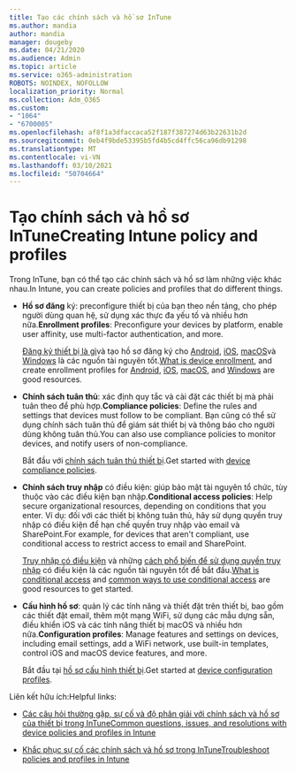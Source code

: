 ```yaml
---
title: Tạo các chính sách và hồ sơ InTune
ms.author: mandia
author: mandia
manager: dougeby
ms.date: 04/21/2020
ms.audience: Admin
ms.topic: article
ms.service: o365-administration
ROBOTS: NOINDEX, NOFOLLOW
localization_priority: Normal
ms.collection: Adm_O365
ms.custom:
- "1064"
- "6700005"
ms.openlocfilehash: af8f1a3dfaccaca52f187f387274d63b22631b2d
ms.sourcegitcommit: 0eb4f9bde53395b5fd4b5cd4ffc56ca96db91298
ms.translationtype: MT
ms.contentlocale: vi-VN
ms.lasthandoff: 03/10/2021
ms.locfileid: "50704664"
---
```

# <a name="creating-intune-policy-and-profiles"></a><span data-ttu-id="d8941-102">Tạo chính sách và hồ sơ InTune</span><span class="sxs-lookup"><span data-stu-id="d8941-102">Creating Intune policy and profiles</span></span>

<span data-ttu-id="d8941-103">Trong InTune, bạn có thể tạo các chính sách và hồ sơ làm những việc khác nhau.</span><span class="sxs-lookup"><span data-stu-id="d8941-103">In Intune, you can create policies and profiles that do different things.</span></span>

- <span data-ttu-id="d8941-104">**Hồ sơ đăng** ký: preconfigure thiết bị của bạn theo nền tảng, cho phép người dùng quan hệ, sử dụng xác thực đa yếu tố và nhiều hơn nữa.</span><span class="sxs-lookup"><span data-stu-id="d8941-104">**Enrollment profiles**: Preconfigure your devices by platform, enable user affinity, use multi-factor authentication, and more.</span></span>

  <span data-ttu-id="d8941-105">[Đăng ký thiết bị là gì](https://docs.microsoft.com/intune/device-enrollment)và tạo hồ sơ đăng ký cho [Android](https://docs.microsoft.com/intune/android-enroll), [iOS](https://docs.microsoft.com/intune/ios-enroll), [macOS](https://docs.microsoft.com/intune/macos-enroll)và [Windows](https://docs.microsoft.com/intune/windows-enrollment-methods) là các nguồn tài nguyên tốt.</span><span class="sxs-lookup"><span data-stu-id="d8941-105">[What is device enrollment](https://docs.microsoft.com/intune/device-enrollment), and create enrollment profiles for [Android](https://docs.microsoft.com/intune/android-enroll), [iOS](https://docs.microsoft.com/intune/ios-enroll), [macOS](https://docs.microsoft.com/intune/macos-enroll), and [Windows](https://docs.microsoft.com/intune/windows-enrollment-methods) are good resources.</span></span>

- <span data-ttu-id="d8941-106">**Chính sách tuân thủ**: xác định quy tắc và cài đặt các thiết bị mà phải tuân theo để phù hợp.</span><span class="sxs-lookup"><span data-stu-id="d8941-106">**Compliance policies**: Define the rules and settings that devices must follow to be compliant.</span></span> <span data-ttu-id="d8941-107">Bạn cũng có thể sử dụng chính sách tuân thủ để giám sát thiết bị và thông báo cho người dùng không tuân thủ.</span><span class="sxs-lookup"><span data-stu-id="d8941-107">You can also use compliance policies to monitor devices, and notify users of non-compliance.</span></span>

  <span data-ttu-id="d8941-108">Bắt đầu với [chính sách tuân thủ thiết bị](https://docs.microsoft.com/intune/device-compliance-get-started).</span><span class="sxs-lookup"><span data-stu-id="d8941-108">Get started with [device compliance policies](https://docs.microsoft.com/intune/device-compliance-get-started).</span></span>
- <span data-ttu-id="d8941-109">**Chính sách truy nhập** có điều kiện: giúp bảo mật tài nguyên tổ chức, tùy thuộc vào các điều kiện bạn nhập.</span><span class="sxs-lookup"><span data-stu-id="d8941-109">**Conditional access policies**: Help secure organizational resources, depending on conditions that you enter.</span></span> <span data-ttu-id="d8941-110">Ví dụ: đối với các thiết bị không tuân thủ, hãy sử dụng quyền truy nhập có điều kiện để hạn chế quyền truy nhập vào email và SharePoint.</span><span class="sxs-lookup"><span data-stu-id="d8941-110">For example, for devices that aren't compliant, use conditional access to restrict access to email and SharePoint.</span></span>

  <span data-ttu-id="d8941-111">[Truy nhập có điều kiện](https://docs.microsoft.com/intune/conditional-access) và những [cách phổ biến để sử dụng quyền truy nhập](https://docs.microsoft.com/intune/conditional-access-intune-common-ways-use) có điều kiện là các nguồn tài nguyên tốt để bắt đầu.</span><span class="sxs-lookup"><span data-stu-id="d8941-111">[What is conditional access](https://docs.microsoft.com/intune/conditional-access) and [common ways to use conditional access](https://docs.microsoft.com/intune/conditional-access-intune-common-ways-use) are good resources to get started.</span></span>

- <span data-ttu-id="d8941-112">**Cấu hình hồ sơ**: quản lý các tính năng và thiết đặt trên thiết bị, bao gồm các thiết đặt email, thêm một mạng WiFi, sử dụng các mẫu dựng sẵn, điều khiển iOS và các tính năng thiết bị macOS và nhiều hơn nữa.</span><span class="sxs-lookup"><span data-stu-id="d8941-112">**Configuration profiles**: Manage features and settings on devices, including email settings, add a WiFi network, use built-in templates, control iOS and macOS device features, and more.</span></span>

  <span data-ttu-id="d8941-113">Bắt đầu tại [hồ sơ cấu hình thiết bị](https://docs.microsoft.com/intune/device-profiles).</span><span class="sxs-lookup"><span data-stu-id="d8941-113">Get started at [device configuration profiles](https://docs.microsoft.com/intune/device-profiles).</span></span>

<span data-ttu-id="d8941-114">Liên kết hữu ích:</span><span class="sxs-lookup"><span data-stu-id="d8941-114">Helpful links:</span></span>

- [<span data-ttu-id="d8941-115">Các câu hỏi thường gặp, sự cố và độ phân giải với chính sách và hồ sơ của thiết bị trong InTune</span><span class="sxs-lookup"><span data-stu-id="d8941-115">Common questions, issues, and resolutions with device policies and profiles in Intune</span></span>](https://docs.microsoft.com/intune/device-profile-troubleshoot)

- [<span data-ttu-id="d8941-116">Khắc phục sự cố các chính sách và hồ sơ trong InTune</span><span class="sxs-lookup"><span data-stu-id="d8941-116">Troubleshoot policies and profiles in Intune</span></span>](https://docs.microsoft.com/troubleshoot/mem/intune/troubleshoot-policies-in-microsoft-intune)
